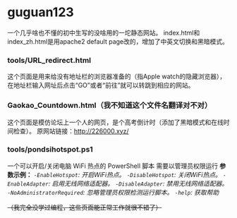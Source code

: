 # guguan123
一个几乎啥也不懂的初中生写的没啥用的一坨静态网站。
index.html和index_zh.html是用apache2 default page改的，增加了中英文切换和黑暗模式。

### tools/URL_redirect.html
这个页面是用来给没有地址栏的浏览器准备的（指Apple watch的隐藏浏览器），在地址栏输入网址后点击“GO”或者“前往”就可以转跳到相应的网站。

### Gaokao_Countdown.html（我不知道这个文件名翻译对不对）
这个页面是模仿论坛上一个人的网页，是个高考倒计时（添加了黑暗模式和在线时间检查）。
原网站链接：http://226000.xyz/

### tools/pondsihotspot.ps1
一个可以开启/关闭电脑 WiFi 热点的 PowerShell 脚本
需要以管理员权限运行
__参数示例：__
_`-EnableHotspot`: 开启WiFi热点。_
_`-DisableHotspot`: 关闭WiFi热点。_
_`-EnableAdapter`: 启用无线网络适配器。_
_`-DisableAdapter`: 禁用无线网络适配器。_
_`-NoAdministratorRequired`: 忽略管理员权限检测运行脚本。_
_`-help`: 获取帮助_

~~（我完全没学过编程，这些页面能正常工作就很不错了）~~
